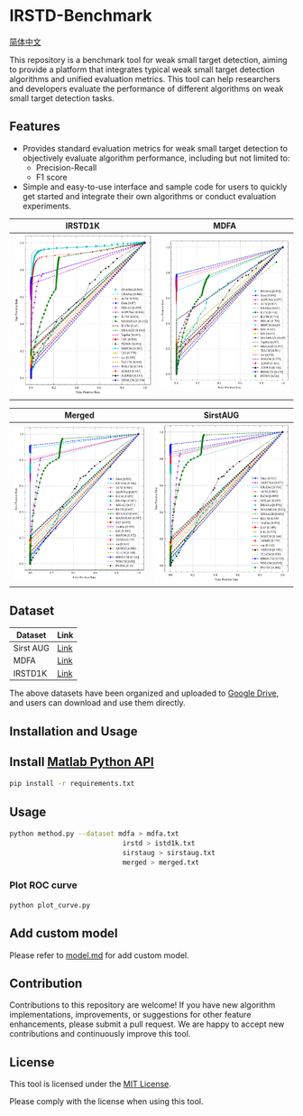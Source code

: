 # IRSTD-Benchmark

[简体中文](./README-zh.md)

This repository is a benchmark tool for weak small target detection, aiming to provide a platform that integrates typical weak small target detection algorithms and unified evaluation metrics. This tool can help researchers and developers evaluate the performance of different algorithms on weak small target detection tasks.

## Features
- Provides standard evaluation metrics for weak small target detection to objectively evaluate algorithm performance, including but not limited to:
  - Precision-Recall
  - F1 score
- Simple and easy-to-use interface and sample code for users to quickly get started and integrate their own algorithms or conduct evaluation experiments.


| IRSTD1K                      | MDFA                          |
|------------------------------|-------------------------------|
| ![Image 1 Description](figs/IRSTD_roc.png) | ![Image 2 Description](figs/mdfa_roc.png) |

| Merged                        | SirstAUG                        |
|-------------------------------|---------------------------------|
| ![Image 3 Description](figs/merged_roc.png) | ![Image 4 Description](figs/sirstaug_roc.png) |


## Dataset

| Dataset      | Link |
| ----------- | ----------- |
| Sirst AUG      | [Link](https://github.com/Tianfang-Zhang/AGPCNet)       |
| MDFA   | [Link](https://github.com/wanghuanphd/MDvsFA_cGAN)        |
| IRSTD1K   | [Link](https://github.com/RuiZhang97/ISNet)        |

The above datasets have been organized and uploaded to [Google Drive](https://drive.google.com/file/d/15sk1tBnbRj0qKvsCrS7H_Ua5iQiYG853/view?usp=sharing), and users can download and use them directly.

## Installation and Usage

## Install [Matlab Python API](https://ww2.mathworks.cn/help/matlab/matlab_external/install-the-matlab-engine-for-python.html)
```bash
pip install -r requirements.txt
```

## Usage
```bash
python method.py --dataset mdfa > mdfa.txt
                            irstd > istd1k.txt
                            sirstaug > sirstaug.txt
                            merged > merged.txt 
```

### Plot ROC curve

```bash 
python plot_curve.py
```

## Add custom model
Please refer to [model.md](https://github.com/o95827/ISTD-Benchmark/blob/main/model.md) for add custom model.

## Contribution

Contributions to this repository are welcome! If you have new algorithm implementations, improvements, or suggestions for other feature enhancements, please submit a pull request. We are happy to accept new contributions and continuously improve this tool.

## License

This tool is licensed under the [MIT License](LICENSE).

Please comply with the license when using this tool.
```
